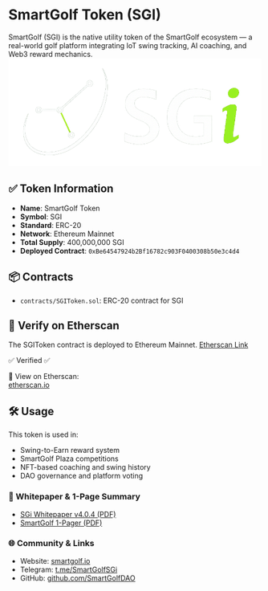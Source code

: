 # SmartGolf Token (SGI)

SmartGolf (SGI) is the native utility token of the SmartGolf ecosystem — a real-world golf platform integrating IoT swing tracking, AI coaching, and Web3 reward mechanics.
![SGi Logo](images/logo/SGi-logo.png)

## ✅ Token Information

- **Name**: SmartGolf Token
- **Symbol**: SGI
- **Standard**: ERC-20
- **Network**: Ethereum Mainnet
- **Total Supply**: 400,000,000 SGI
- **Deployed Contract**: `0xBe64547924b2Bf16782c903F0400308b50e3c4d4`

## 📦 Contracts

- `contracts/SGIToken.sol`: ERC-20 contract for SGI

## 🧪 Verify on Etherscan

The SGIToken contract is deployed to Ethereum Mainnet.
[Etherscan Link](https://etherscan.io/address/0xBe64547924b2Bf16782c903F0400308b50e3c4d4)

✅ Verified ✅

🔗 View on Etherscan:  
[etherscan.io](https://etherscan.io/address/0xbe6454792b4f8176f2c903f040038b50e3c4d4d)


## 🛠 Usage

This token is used in:
- Swing-to-Earn reward system
- SmartGolf Plaza competitions
- NFT-based coaching and swing history
- DAO governance and platform voting
  
### 📘 Whitepaper & 1-Page Summary

- [SGi Whitepaper v4.0.4 (PDF)](./Docs/SGI%20White%20Paper%204.0.4.pdf)
- [SmartGolf 1-Pager (PDF)](./Docs/SmartGolf_1page.pdf)

### 🌐 Community & Links

- Website: [smartgolf.io](https://smartgolf.io)
- Telegram: [t.me/SmartGolfSGi](https://t.me/SmartGolfSGi)
- GitHub: [github.com/SmartGolfDAO](https://github.com/SmartGolfDAO)
